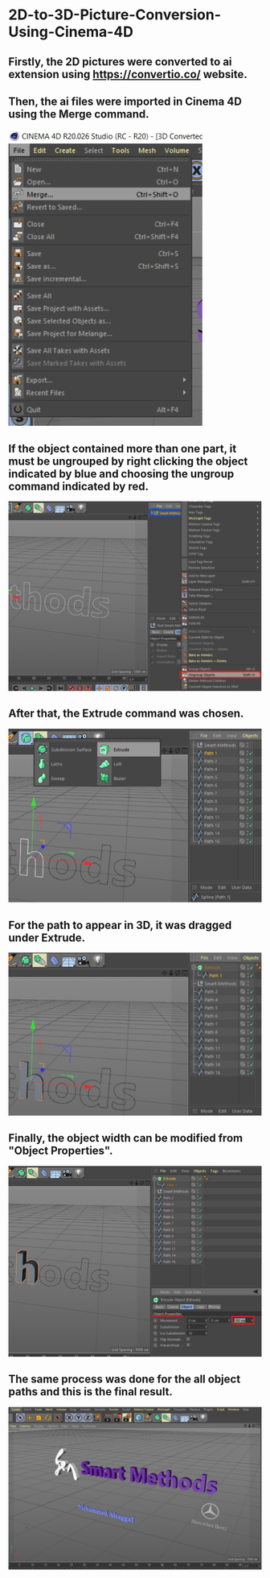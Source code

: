 # 2D-to-3D-Picture-Conversion-Using-Cinema-4D

## Firstly, the 2D pictures were converted to ai extension using https://convertio.co/ website.


## Then, the ai files were imported in Cinema 4D using the Merge command.
![](Steps%20Pictures/1.%20Merge%20Command.jpg)


## If the object contained more than one part, it must be ungrouped by right clicking the object indicated by blue and choosing the ungroup command indicated by red.
![](Steps%20Pictures/2.%20Ungroup%20Objects.jpg)


## After that, the Extrude command was chosen.
![](Steps%20Pictures/3.%20Extrude%20Command.jpg)


## For the path to appear in 3D, it was dragged under Extrude.
![](Steps%20Pictures/4.%20Drag%20path%20under%20extrude.jpg)


## Finally, the object width can be modified from "Object Properties".
![](Steps%20Pictures/5.%20Object%20Properties.jpg)


## The same process was done for the all object paths and this is the final result.
![](Steps%20Pictures/6.%20Final%20Result.jpg)
